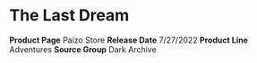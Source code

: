 ﻿---
id: '137'
name: The Last Dream
rarity: Common
source: null
trait: null
type: Source

---
# The Last Dream

**Product Page** Paizo Store
**Release Date** 7/27/2022
**Product Line** Adventures
**Source Group** Dark Archive